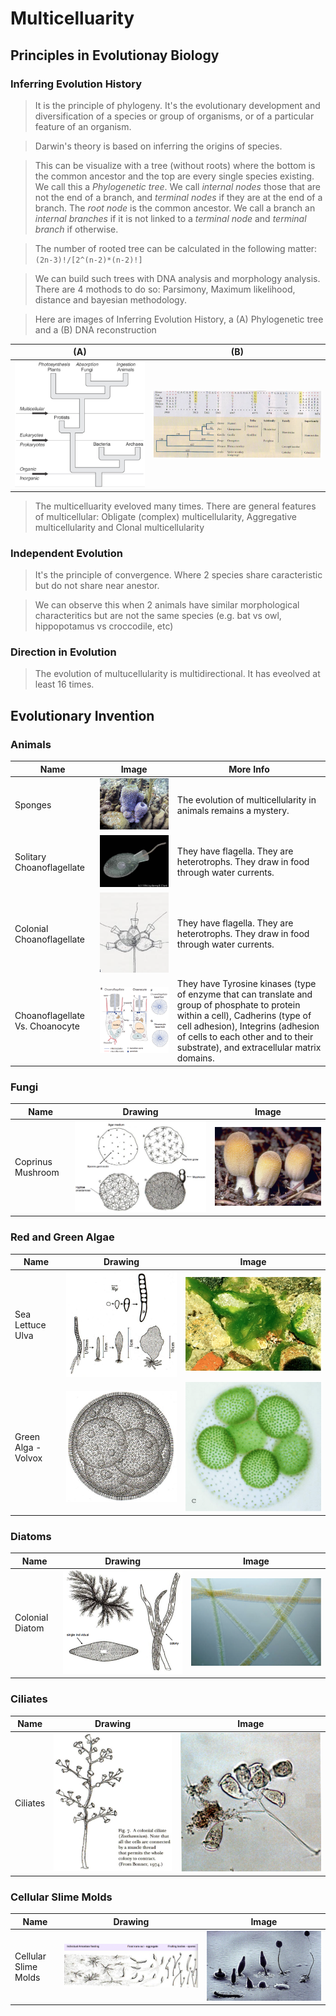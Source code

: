 # Multicelluarity

## Principles in Evolutionay Biology

### Inferring Evolution History
  
  > It is the principle of phylogeny. It's the evolutionary development and diversification of a species or group of organisms, or of a particular feature of an organism.
  
  > Darwin's theory is based on inferring the origins of species.
  
  > This can be visualize with a tree (without roots) where the bottom is the common ancestor and the top are every single species existing. We call this a _Phylogenetic tree_. We call _internal nodes_ those that are not the end of a branch, and _terminal nodes_ if they are at the end of a branch. The _root node_ is the common ancestor. We call a branch an _internal branches_ if it is not linked to a _terminal node_ and _terminal branch_ if otherwise.
  
  > The number of rooted tree can be calculated in the following matter: `(2n-3)!/[2^(n-2)*(n-2)!]`
  
  > We can build such trees with DNA analysis and morphology analysis. There are 4 mothods to do so: Parsimony, Maximum likelihood, distance and bayesian methodology.
  
  > Here are images of Inferring Evolution History, a (A) Phylogenetic tree and a (B) DNA reconstruction

| (A) | (B) |
|-----|-----|
|![alt text](lecture_data/infference_evolution_history.png "Inferring Evolution History example") | ![alt text](lecture_data/dna_reconstruction.png "DNA Reconstruction 2")|

  > The multicelluarity eveloved many times. There are general features of multicellular: Obligate (complex) multicellularity, Aggregative multicellularity and Clonal multicellularity
  
  
### Independent Evolution

  > It's the principle of convergence. Where 2 species share caracteristic but do not share near anestor.
  
  > We can observe this when 2 animals have similar morphological characteritics but are not the same species (e.g. bat vs owl, hippopotamus vs croccodile, etc)


### Direction in Evolution

  > The evolution of multucellularity is multidirectional. It has eveolved at least 16 times.


## Evolutionary Invention

### Animals

| Name | Image | More Info |
|------|-------|-----------|
| Sponges | ![alt text](lecture_data/sponge.png "Sponge")| The evolution of multicellularity in animals remains a mystery. |
| Solitary Choanoflagellate | ![alt text](lecture_data/Choanoflagellate_sol.png "Solitary Choanoflagellate")| They have flagella. They are heterotrophs. They draw in food through water currents. |
| Colonial Choanoflagellate | ![alt text](lecture_data/Choanoflagellate_col.png "Colonial Choanoflagellate")| They have flagella. They are heterotrophs. They draw in food through water currents. |
| Choanoflagellate Vs. Choanocyte | ![alt text](lecture_data/choano_choano.png "Choanoflagellate Vs. Choanocyte")| They have Tyrosine kinases (type of enzyme that can translate and group of phosphate to protein within a cell), Cadherins (type of cell adhesion), Integrins (adhesion of cells to each other and to their substrate), and extracellular matrix domains. |


### Fungi

| Name | Drawing | Image |
|------|---------|-------|
| Coprinus Mushroom | ![alt text](lecture_data/Coprinus.png "Drawing of Coprinus Mushroom")| ![alt text](lecture_data/Coprinus_1.png "Coprinus Mushroom")|

### Red and Green Algae

| Name | Drawing | Image |
|------|---------|-------|
| Sea Lettuce Ulva | ![alt text](lecture_data/drawing_1.png "Drawing of Sea Lettuce Ulva")| ![alt text](lecture_data/fungi_1.png "Sea Lettuce Ulva")|
| Green Alga - Volvox | ![alt text](lecture_data/drawing_2.png "Drawing of Green Alga - Volvox")| ![alt text](lecture_data/fungi_2.png "Green Alga - Volvox")|


### Diatoms

| Name | Drawing | Image |
|------|---------|-------|
| Colonial Diatom | ![alt text](lecture_data/diatom_drawing.png "Drawing of Single and Colonial Diatom")| ![alt text](lecture_data/diatom_02.png "Colonial Diatom")|

### Ciliates

| Name | Drawing | Image |
|------|---------|-------|
| Ciliates | ![alt text](lecture_data/ciliate_1.png "Drawing of Ciliate")| ![alt text](lecture_data/ciliate_2.png "Ciliate")|

### Cellular Slime Molds

| Name | Drawing | Image |
|------|---------|-------|
| Cellular Slime Molds | ![alt text](lecture_data/slime_molds_1.png "Drawing of Cellular Slime Molds")| ![alt text](lecture_data/slime_molds_2.png "Cellular Slime Molds")|

